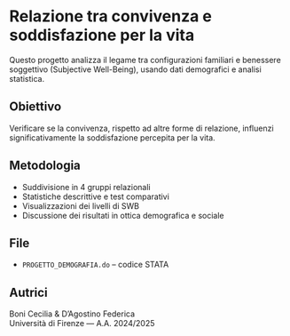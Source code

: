 # Relazione tra convivenza e soddisfazione per la vita

Questo progetto analizza il legame tra configurazioni familiari e benessere soggettivo (Subjective Well-Being), usando dati demografici e analisi statistica.

## Obiettivo
Verificare se la convivenza, rispetto ad altre forme di relazione, influenzi significativamente la soddisfazione percepita per la vita.

## Metodologia
- Suddivisione in 4 gruppi relazionali
- Statistiche descrittive e test comparativi
- Visualizzazioni dei livelli di SWB
- Discussione dei risultati in ottica demografica e sociale

## File
- `PROGETTO_DEMOGRAFIA.do` – codice STATA

## Autrici
Boni Cecilia & D’Agostino Federica  
Università di Firenze — A.A. 2024/2025
